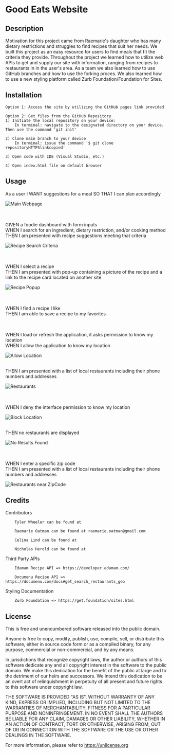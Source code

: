 # Good Eats Website

## Description

Motivation for this project came from Raemarie's daughter who has many dietary restrictions and struggles to find recipes that suit her needs. We built this project as an easy resource for users to find meals that fit the criteria they provide. Throughout the project we learned how to utilize web APIs to get and supply our site with information, ranging from recipes to restaurants in in the user's area. As a team we also learned how to use GitHub branches and how to use the forking proces.  We also learned how to use a new styling platform called Zurb Foundation/Foundation for Sites.

## Installation
   
    Option 1: Access the site by utilizing the GitHub pages link provided

    Option 2: Get files from the GitHub Repository
    1) Initiate the local repository on your device:
        In terminal: navigate to the designated directory on your device.  Then use the command 'git init'

    2) Clone main branch to your device
        In terminal: issue the command '$ git clone repositoryHTTPSlinkcopied'

    3) Open code with IDE (Visual Studio, etc.)

    4) Open index.html file on default browser

## Usage

As a user
I WANT suggestions for a meal
SO THAT I can plan accordingly

![Main Webpage](assets/images/MainWebpage.png)

<br><br>
GIVEN a foodie dashboard with form inputs<br>
WHEN I search for an ingredient, dietary restriction, and/or cooking method<br>
THEN I am presented with recipe suggestions meeting that criteria<br>

![Recipe Search Criteria](assets/images/recipeSearchItems&Criteria.png)

<br><br>
WHEN I select a recipe<br>
THEN I am presented with pop-up containing a picture of the recipe and a link to the recipe card located on another site<br>

![Recipe Popup](assets/images/recipePopUp.png)

<br><br>
WHEN I find a recipe I like<br>
THEN I am able to save a recipe to my favorites<br>


<br><br>
WHEN I load or refresh the application, it asks permission to know my location<br>
WHEN I allow the application to know my location<br>

![Allow Location](assets/images/AllowLocation.png)

<br>
THEN I am presented with a list of local restaurants including their phone numbers and addresses<br>

![Restaurants](assets/images/locationAllowedRest.png)

<br><br>
WHEN I deny the interface permission to know my location<br>

![Block Location](assets/images/blockLocation.png)

<br>
THEN no restaurants are displayed<br>

![No Results Found](assets/images/blockLocationResult.png)

<br><br>
WHEN I enter a specific zip code<br>
THEN I am presented with a list of local restaurants including their phone numbers and addresses<br>

![Restaurants near ZipCode](assets/images/zipcodeRest.png)

## Credits
Contributors

        Tyler Wheeler can be found at

        Raemarie Oatman can be found at raemarie.oatman@gmail.com

        Celina Lind can be found at

        Nicholas Herold can be found at

Third Party APIs

        Edamam Recipe API => https://developer.edamam.com/

        Documenu Recipe API => https://documenu.com/docs#get_search_restaurants_geo

Styling Documentation

        Zurb Foundation => https://get.foundation/sites.html


## License

This is free and unencumbered software released into the public domain.

Anyone is free to copy, modify, publish, use, compile, sell, or
distribute this software, either in source code form or as a compiled
binary, for any purpose, commercial or non-commercial, and by any
means.

In jurisdictions that recognize copyright laws, the author or authors
of this software dedicate any and all copyright interest in the
software to the public domain. We make this dedication for the benefit
of the public at large and to the detriment of our heirs and
successors. We intend this dedication to be an overt act of
relinquishment in perpetuity of all present and future rights to this
software under copyright law.

THE SOFTWARE IS PROVIDED "AS IS", WITHOUT WARRANTY OF ANY KIND,
EXPRESS OR IMPLIED, INCLUDING BUT NOT LIMITED TO THE WARRANTIES OF
MERCHANTABILITY, FITNESS FOR A PARTICULAR PURPOSE AND NONINFRINGEMENT.
IN NO EVENT SHALL THE AUTHORS BE LIABLE FOR ANY CLAIM, DAMAGES OR
OTHER LIABILITY, WHETHER IN AN ACTION OF CONTRACT, TORT OR OTHERWISE,
ARISING FROM, OUT OF OR IN CONNECTION WITH THE SOFTWARE OR THE USE OR
OTHER DEALINGS IN THE SOFTWARE.

For more information, please refer to <https://unlicense.org>